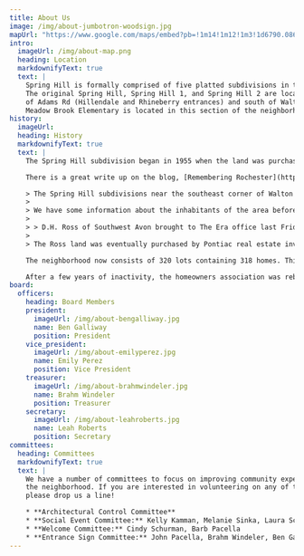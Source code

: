 ```yaml
---
title: About Us
image: /img/about-jumbotron-woodsign.jpg
mapUrl: "https://www.google.com/maps/embed?pb=!1m14!1m12!1m3!1d6790.0860200513225!2d-83.18535732682943!3d42.673090411389296!2m3!1f0!2f0!3f0!3m2!1i1024!2i768!4f13.1!5e0!3m2!1sen!2sus!4v1441649500638"
intro:
  imageUrl: /img/about-map.png
  heading: Location
  markdownifyText: true
  text: |
    Spring Hill is formally comprised of five platted subdivisions in two disjoint groupings.
    The original Spring Hill, Spring Hill 1, and Spring Hill 2 are located to the east
    of Adams Rd (Hillendale and Rhineberry entrances) and south of Walton Blvd (East Maryknoll entrance). Spring Hill 3 and Spring Hill 4 are located north of Avon (Castlebar Dr entrance).
    Meadow Brook Elementary is located in this section of the neighborhood.
history:
  imageUrl:
  heading: History
  markdownifyText: true
  text: |
    The Spring Hill subdivision began in 1955 when the land was purchased by Edward M. Stout, a Pontiac real estate investor. As the years went on, more land was added to the subdivision.

    There is a great write up on the blog, [Remembering Rochester](http://rochesteravonhistory.blogspot.com/2010/11/subdivision-stories-spring-hill.html), that speaks to the history of the subdivision:

    > The Spring Hill subdivisions near the southeast corner of Walton and Adams roads stand on land that was owned by the Ross family for most of the nineteenth century. The property was originally purchased from the federal government in 1825 by Needham Hemingway, a settler who came to Oakland County from Monroe County, New York and built a grist mill in Oakland Township around which the settlement of Goodison would eventually form. By 1857, John Ross, a local builder who had migrated to Michigan from Northampton County, Pennsylvania, owned the land. It later passed to John Ross’s sons, George S. Ross and David H. Ross.
    >
    > We have some information about the inhabitants of the area before Needham Hemingway bought the land, however. This item published in the Rochester Era on November 3, 1899, tells us:
    >
    > > D.H. Ross of Southwest Avon brought to The Era office last Friday a rare collection of Indian arrowheads which he picked up on his farm. In early days an Indian trail ran through the farm and the redmen were in the habit of camping near by on Renshaw’s lake [the lake referred to here was on the Jacob Miller farm just to the south of the Ross property and is also known as Miller’s Lake on most maps]. Mr. Ross says that he has gathered more than a bushel of arrowheads and other Indian relics, but had given the most of them away. The arrowheads are made of a flinty stone, which looks very much like that which abounds in the Lake Superior region.
    >
    > The Ross land was eventually purchased by Pontiac real estate investor Edward M. Stout, and in the spring of 1955, his widow, Grace, platted the first Spring Hill subdivision on it. Subsequent Spring Hill subdivisions were platted later in 1955, in 1957 and 1959, and were developed by the Howard T. Keating real estate firm, which offered new houses in the $25-30,000 range. Today there are 323 [sic] lots in the combined Spring Hill subdivisions. The original Spring Hill subdivision celebrates its 55th birthday in 2010.

    The neighborhood now consists of 320 lots containing 318 homes. This has created a vibrant, multi-generational place to live!

    After a few years of inactivity, the homeowners association was rebooted in 2015. You can read about this process on [Brahm Windeler's Exposure report](https://brahmwindeler.exposure.co/spring-hill-subdivision-2015-04).
board:
  officers:
    heading: Board Members
    president:
      imageUrl: /img/about-bengalliway.jpg
      name: Ben Galliway
      position: President
    vice_president:
      imageUrl: /img/about-emilyperez.jpg
      name: Emily Perez
      position: Vice President
    treasurer:
      imageUrl: /img/about-brahmwindeler.jpg
      name: Brahm Windeler
      position: Treasurer
    secretary:
      imageUrl: /img/about-leahroberts.jpg
      name: Leah Roberts
      position: Secretary
committees:
  heading: Committees
  markdownifyText: true
  text: |
    We have a number of committees to focus on improving community experience within
    the neighborhood. If you are interested in volunteering on any of these committees,
    please drop us a line!

    * **Architectural Control Committee**
    * **Social Event Committee:** Kelly Kamman, Melanie Sinka, Laura Schlitt
    * **Welcome Committee:** Cindy Schurman, Barb Pacella
    * **Entrance Sign Committee:** John Pacella, Brahm Windeler, Ben Galliway
---
```

